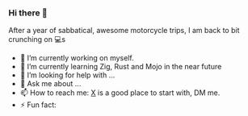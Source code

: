 ### Hi there 👋

After a year of sabbatical, awesome motorcycle trips, I am back to bit crunching on 💻s 

- 🔭 I’m currently working on myself.
- 🌱 I’m currently learning Zig, Rust and Mojo in the near future
- 🤔 I’m looking for help with ...
- 💬 Ask me about ...
- 📫 How to reach me: [X](http://x.com/bahadircambel) is a good place to start with, DM me.
- ⚡ Fun fact: 

